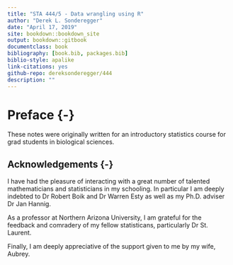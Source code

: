 ```yaml
--- 
title: "STA 444/5 - Data wrangling using R"
author: "Derek L. Sonderegger"
date: "April 17, 2019"
site: bookdown::bookdown_site
output: bookdown::gitbook
documentclass: book
bibliography: [book.bib, packages.bib]
biblio-style: apalike
link-citations: yes
github-repo: dereksonderegger/444
description: ""
---
```


# Preface {-}
These notes were originally written for an introductory statistics course for grad students in biological sciences. 



## Acknowledgements {-}
I have had the pleasure of interacting with a great number of talented mathematicians and statisticians in my schooling.  In particular I am deeply indebted to Dr Robert Boik and Dr Warren Esty as well as my Ph.D. adviser Dr Jan Hannig. 

As a professor at Northern Arizona University, I am grateful for the feedback and comradery of my fellow statisticans, particularly Dr St. Laurent.

Finally, I am deeply appreciative of the support given to me by my wife, Aubrey.


